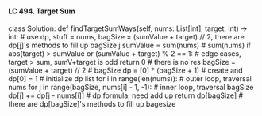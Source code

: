 #### LC 494. Target Sum
class Solution:
    def findTargetSumWays(self, nums: List[int], target: int) -> int:
        # use dp, stuff = nums, bagSize = (sumValue + target) // 2, there are dp[j]'s methods to fill up bagSize j
        sumValue = sum(nums)                                        # sum(nums)
        if abs(target) > sumValue or (sumValue + target) % 2 == 1:  # edge cases, target > sum, sumV+target is odd
            return 0                                                # there is no res
        bagSize = (sumValue + target) // 2                          # bagSize 
        dp = [0] * (bagSize + 1)                                    # create and 
        dp[0] = 1                                                   # initialize dp list
        for i in range(len(nums)):                                  # outer loop, traversal nums
            for j in range(bagSize, nums[i] - 1, -1):               # inner loop, traversal bagSize
                dp[j] += dp[j - nums[i]]                            # dp formula, need add up
        return dp[bagSize]                                          # there are dp[bagSize]'s methods to fill up bagesize